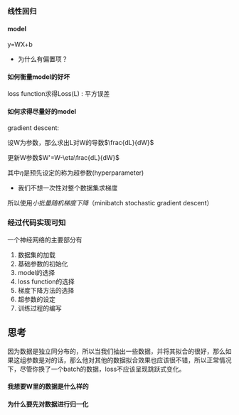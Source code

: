 ### 线性回归

#### model

y=WX+b

* 为什么有偏置项？

#### 如何衡量model的好坏

loss function求得Loss(L) : 平方误差

#### 如何求得尽量好的model

gradient descent:

设W为参数，那么求出L对W的导数$\frac{dL}{dW}$

更新W参数$W'=W-\eta\frac{dL}{dW}$

其中$\eta$是预先设定的称为超参数(hyperparameter)

* 我们不想一次性对整个数据集求梯度

所以使用*小批量随机梯度下降*（minibatch stochastic gradient descent）

### 经过代码实现可知

一个神经网络的主要部分有

1. 数据集的加载
2. 基础参数的初始化
3. model的选择
4. loss function的选择
5. 梯度下降方法的选择
6. 超参数的设定
7. 训练过程的编写

## 思考

因为数据是独立同分布的，所以当我们抽出一些数据，并将其拟合的很好，那么如果这组参数是对的话，那么他对其他的数据拟合效果也应该很不错，所以正常情况下，尽管你换了一个batch的数据，loss不应该呈现跳跃式变化。



#### 我想要W里的数据是什么样的



#### 为什么要先对数据进行归一化